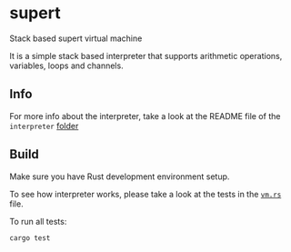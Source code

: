 # supert
Stack based supert virtual machine

It is a simple stack based interpreter that supports arithmetic operations, variables, loops and channels.

## Info

For more info about the interpreter, take a look at the README file of the `interpreter` [folder](https://github.com/dastansam/supert/blob/main/interpreter/README.md)

## Build

Make sure you have Rust development environment setup.

To see how interpreter works, please take a look at the tests in the [`vm.rs`](https://github.com/dastansam/supert/blob/main/interpreter/src/vm.rs) file.

To run all tests:

```bash
cargo test
```
